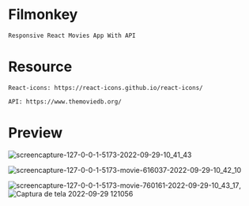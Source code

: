 # Filmonkey

    Responsive React Movies App With API

# Resource

    React-icons: https://react-icons.github.io/react-icons/

    API: https://www.themoviedb.org/

# Preview

![screencapture-127-0-0-1-5173-2022-09-29-10_41_43](https://user-images.githubusercontent.com/100380799/193068446-e24d7fd2-5f0e-4e4a-81a4-340b0c12f011.png)

![screencapture-127-0-0-1-5173-movie-616037-2022-09-29-10_42_10](https://user-images.githubusercontent.com/100380799/193068487-00420a4a-7d0a-4072-b7bc-fa932956a502.png)

![screencapture-127-0-0-1-5173-movie-760161-2022-09-29-10_43_17](https://user-images.githubusercontent.com/100380799/193068513-9cdad63d-3a9f-4588-977d-5a440dbb190a.png), ![Captura de tela 2022-09-29 121056](https://user-images.githubusercontent.com/100380799/193069768-25887785-2892-416f-877c-00da3fb8be3b.png)


